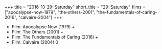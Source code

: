 +++
title = "2016-10-29: Saturday"
short_title = "29: Saturday"
films = ["apocalypse-now-1979", "the-others-2001", "the-fundamentals-of-caring-2016", "calvaire-2004"]
+++


* Film: Apocalypse Now (1979) +
* Film: The Others (2001) +
* Film: The Fundamentals of Caring (2016) +
* Film: Calvaire (2004) 0
